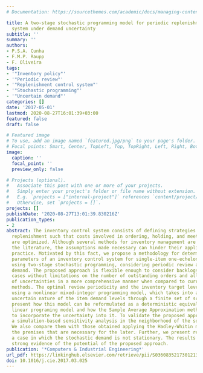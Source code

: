 ```yaml
---
# Documentation: https://sourcethemes.com/academic/docs/managing-content/

title: A two-stage stochastic programming model for periodic replenishment control
  system under demand uncertainty
subtitle: ''
summary: ''
authors:
- P.S.A. Cunha
- F.M.P. Raupp
- F. Oliveira
tags:
- '"Inventory policy"'
- '"Periodic review"'
- '"Replenishment control system"'
- '"Stochastic programming"'
- '"Uncertain demand"'
categories: []
date: '2017-05-01'
lastmod: 2020-08-27T16:01:39+03:00
featured: false
draft: false

# Featured image
# To use, add an image named `featured.jpg/png` to your page's folder.
# Focal points: Smart, Center, TopLeft, Top, TopRight, Left, Right, BottomLeft, Bottom, BottomRight.
image:
  caption: ''
  focal_point: ''
  preview_only: false

# Projects (optional).
#   Associate this post with one or more of your projects.
#   Simply enter your project's folder or file name without extension.
#   E.g. `projects = ["internal-project"]` references `content/project/deep-learning/index.md`.
#   Otherwise, set `projects = []`.
projects: []
publishDate: '2020-08-27T13:01:39.830216Z'
publication_types:
- 2
abstract: The inventory control system consists of defining strategies to manage inventory
  replenishment such that costs involved in ordering, holding, and meeting the demands
  are optimized. Although several methods for inventory management are proposed in
  the literature, the assumptions made necessary can hinder their applicability in
  practice. Motivated by this fact, we propose a methodology for determining the optimal
  parameters of an inventory control system for single-item one-echelon supply chains
  using two-stage stochastic programming, considering periodic review and uncertain
  demand. The proposed approach is flexible enough to consider backlogs or lost sales
  cases without limitations on the number of outstanding orders and allows the consideration
  of uncertainties in a more comprehensive manner when compared to currently available
  methods. The optimal review periodicity and the inventory target level are determined
  using a nonlinear mixed-integer programming model, which takes into account the
  uncertain nature of the item demand levels through a finite set of scenarios. We
  present how this model can be reformulated as a deterministic equivalent mixed-integer
  linear programing model and how the Sample Average Approximation method can be used
  to incorporate the uncertainty into it. To validate the proposed approach, we perform
  a simulation-based sensitivity analysis in the neighborhood of the solutions obtained.
  We also compare them with those obtained applying the Hadley-Whitin method, considering
  the premises that are necessary for the later. Further, we present results from
  a case in which the stochastic demand is not stationary. The results obtained provide
  strong evidence of the potential of the proposed approach.
publication: '*Computers & Industrial Engineering*'
url_pdf: https://linkinghub.elsevier.com/retrieve/pii/S0360835217301213
doi: 10.1016/j.cie.2017.03.025
---
```

